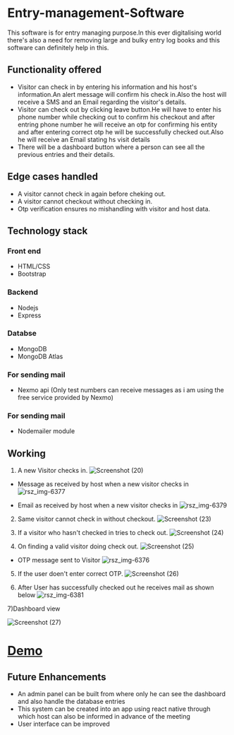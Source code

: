 # Entry-management-Software
 This software is for entry managing purpose.In this ever digitalising world there's also a need for removing large and bulky entry log books and this software can definitely help in this.
 
 ## Functionality offered
 * Visitor can check in by entering his information and his host's information.An alert message will confirm his check in.Also the host will receive a SMS and an Email regarding the visitor's details.
 * Visitor can check out by clicking leave button.He will have to enter his phone number while checking out to confirm his checkout and after entring phone number he will receive an otp for confirming his entity and after entering correct otp he will be successfully checked out.Also he will receive an Email stating hs visit details
 * There will be a dashboard button where a person can see all the previous entries and their details.
 
 ## Edge cases handled
 * A visitor cannot check in again before cheking out.
 * A visitor cannot checkout without checking in.
 * Otp verification ensures no mishandling with visitor and host data.
  
 ## Technology stack
 ### Front end
 * HTML/CSS
 * Bootstrap
 
 ### Backend
 * Nodejs
 * Express
 
 ### Databse
 * MongoDB
 * MongoDB Atlas
 
 ### For sending mail 
 * Nexmo api (Only test numbers can receive messages as i am using the free service provided by Nexmo)
 
 ### For sending mail 
 * Nodemailer module
 
 ## Working
 1) A new Visitor checks in.
 ![Screenshot (20)](https://user-images.githubusercontent.com/43185824/70031940-6b8dec00-15d2-11ea-971a-cc6284cac18e.png)
 
 * Message as received by host when a new visitor checks in
![rsz_img-6377](https://user-images.githubusercontent.com/43185824/70035877-b3644180-15d9-11ea-8635-1a51f3f2a037.png)

 * Email as received by host when a new visitor checks in
 ![rsz_img-6379](https://user-images.githubusercontent.com/43185824/70035901-c119c700-15d9-11ea-866c-0416d8d665bb.png)
 
 2) Same visitor cannot check in without checkout.
 ![Screenshot (23)](https://user-images.githubusercontent.com/43185824/70032051-a4c65c00-15d2-11ea-920a-2885a180462a.png)
 
 3) If a visitor who hasn't checked in tries to check out.
 ![Screenshot (24)](https://user-images.githubusercontent.com/43185824/70032056-a6901f80-15d2-11ea-9fe2-afd221c342cd.png)
 
 4) On finding a valid visitor doing check out.
 ![Screenshot (25)](https://user-images.githubusercontent.com/43185824/70032060-a7c14c80-15d2-11ea-8037-22dae3a6df36.png)
 
 * OTP message sent to Visitor 
 ![rsz_img-6376](https://user-images.githubusercontent.com/43185824/70035868-afd0ba80-15d9-11ea-8ba0-ef2ee46ac5b6.png)
 
 5) If the user doen't enter correct OTP.
  ![Screenshot (26)](https://user-images.githubusercontent.com/43185824/70032061-a98b1000-15d2-11ea-9aab-98f27527ddd7.png)
 
 
 6) After User has successfully checked out he receives mail as shown below
 ![rsz_img-6381](https://user-images.githubusercontent.com/43185824/70035891-ba8b4f80-15d9-11ea-9719-c29c9ad52137.png)
 
 7)Dashboard view
 
![Screenshot (27)](https://user-images.githubusercontent.com/43185824/70032064-aabc3d00-15d2-11ea-8645-fd6e01c5b634.png)
 
 
# [Demo](https://entrymanagementwebsite.herokuapp.com)
 
 ## Future Enhancements
* An admin panel can be built from where only he can see the dashboard and also handle the database entries
* This system can be created into an app using react native through which host can also be informed in advance of the meeting
* User interface can be improved 



 
 
 
 
 

